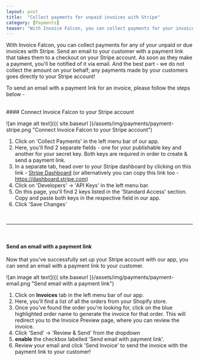 ```yaml
---
layout: post
title:  "Collect payments for unpaid invoices with Stripe"
category: [Payments]
teaser: "With Invoice Falcon, you can collect payments for your invoices & quotes with Stripe"
---
```


With Invoice Falcon, you can collect payments for any of your unpaid or due invoices with Stripe. Send an email to your customer with a payment link that takes them to a checkout on your Stripe account. As soon as they make a payment, you'll be notified of it via email. And the best part - we do not collect the amount on your behalf; any payments made by your customers goes directly to your Stripe account!

To send an email with a payment link for an invoice, please follow the steps below -

<br/>
#### Connect Invoice Falcon to your Stripe account

![an image alt text]({{ site.baseurl }}/assets/img/payments/payment-stripe.png "Connect Invoice Falcon to your Stripe account")

1. Click on 'Collect Payments' in the left menu bar of our app.
2. Here, you'll find 2 separate fields - one for your publishable key and another for your secret key. Both keys are required in order to create & send a payment link.
3. In a separate tab, head over to your Stripe dashboard by clicking on this link - [Stripe Dashboard](https://dashboard.stripe.com) (or alternatively you can copy this link too - https://dashboard.stripe.com)
4. Click on 'Developers' -> 'API Keys' in the left menu bar.
5. On this page, you'll find 2 keys listed in the 'Standard Access' section. Copy and paste both keys in the respective field in our app.
6. Click 'Save Changes'

<br/>
<hr/>
<br/>

#### Send an email with a payment link


Now that you've successfully set up your Stripe account with our app, you can send an email with a payment link to your customer.

![an image alt text]({{ site.baseurl }}/assets/img/payments/payment-email.png "Send email with a payment link")

1. Click on **Invoices** tab in the left menu bar of our app.
2. Here, you'll find a list of all the orders from your Shopify store.
3. Once you've found the order you're looking for, click on the blue highlighted order name to generate the invoice for that order. This will redirect you to the Invoice Preview page, where you can review the invoice.
4. Click 'Send' -> 'Review & Send' from the dropdown
5. <b>enable</b> the checkbox labelled 'Send email with payment link'.
6. Review your email and click 'Send Invoice' to send the invoice with the payment link to your customer!
